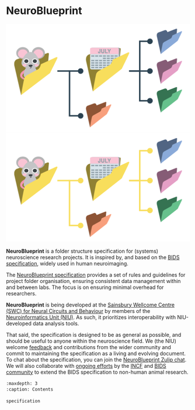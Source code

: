 # NeuroBlueprint

<img src="_static/NeuroBlueprint_logo-light_no-text.png" alt="NeuroBlueprint logo" class="only-light img-responsive"/>
<img src="_static/NeuroBlueprint_logo-dark_no-text.png" alt="NeuroBlueprint logo" class="only-dark img-responsive"/>

**NeuroBlueprint** is a folder structure specification for (systems) neuroscience research projects. It is inspired by, and based on the [BIDS specification](https://bids-specification.readthedocs.io/en/stable/), widely used in human neuroimaging.

The [NeuroBlueprint specification](specification.md) provides a set of rules and guidelines for project folder organisation, ensuring consistent data management within and between labs. The focus is on ensuring minimal overhead for researchers.

**NeuroBlueprint** is being developed at the [Sainsbury Wellcome Centre (SWC) for Neural Circuits and Behaviour](https://www.sainsburywellcome.org/) by members of the [Neuroinformatics Unit (NIU)](https://neuroinformatics.dev/). As such, it prioritizes interoperability with NIU-developed data analysis tools.

That said, the specification is designed to be as general as possible, and should be useful to anyone within the neuroscience field. We (the NIU) welcome [feedback](https://github.com/neuroinformatics-unit/NeuroBlueprint/discussions) and contributions from the wider community and commit to maintaining the specification as a living and evolving document. To chat about the specification, you can join the [NeuroBlueprint Zulip chat](https://neuroinformatics.zulipchat.com/#narrow/stream/406000-SWC-Blueprint). We will also collaborate with [ongoing efforts](https://github.com/INCF/neuroscience-data-structure) by the [INCF](https://www.incf.org/) and [BIDS community](https://bids.neuroimaging.io/) to extend the BIDS specification to non-human animal research.

```{toctree}
:maxdepth: 3
:caption: Contents

specification
```
